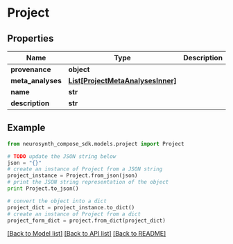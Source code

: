 # Project


## Properties
Name | Type | Description | Notes
------------ | ------------- | ------------- | -------------
**provenance** | **object** |  | [optional] 
**meta_analyses** | [**List[ProjectMetaAnalysesInner]**](ProjectMetaAnalysesInner.md) |  | [optional] 
**name** | **str** |  | [optional] 
**description** | **str** |  | [optional] 

## Example

```python
from neurosynth_compose_sdk.models.project import Project

# TODO update the JSON string below
json = "{}"
# create an instance of Project from a JSON string
project_instance = Project.from_json(json)
# print the JSON string representation of the object
print Project.to_json()

# convert the object into a dict
project_dict = project_instance.to_dict()
# create an instance of Project from a dict
project_form_dict = project.from_dict(project_dict)
```
[[Back to Model list]](../README.md#documentation-for-models) [[Back to API list]](../README.md#documentation-for-api-endpoints) [[Back to README]](../README.md)


